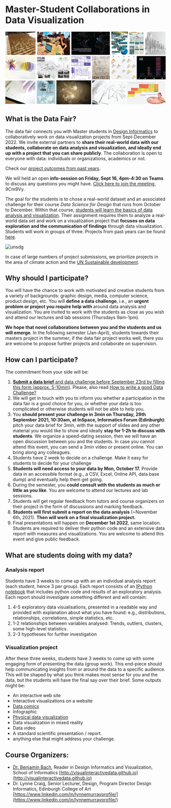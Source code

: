 # Master-Student Collaborations in Data Visualization 

![](images/teaser.png)
## What is the Data Fair?

The data fair connects you with Master students in [Design Informatics](https://www.designinformatics.org/postgraduate/) to collaboratively work on data visualization projects from Sept-December 2022. We invite external partners to **share their real-world data with our students, collaborate on data analysis and visualization, and ideally end up with a project that you can share publicly**. The collaboration is open to everyone with data: individuals or organizations, academics or not. 

Check our [project outcomes from past years](previous.html).

We will held an open **info-session on Friday, Sept 16, 4pm-4:30 on Teams** to discuss any questions you might have. [Click here to join the meeting](https://teams.microsoft.com/dl/launcher/launcher.html?url=%2F_%23%2Fl%2Fmeetup-join%2F19%3Ameeting_MmI5MTU0Y2MtNTBjOS00ZGNjLWI1YzEtOTY5Njk3ZGVjNGI3%40thread.v2%2F0%3Fcontext%3D%257b%2522Tid%2522%253a%25222e9f06b0-1669-4589-8789-10a06934dc61%2522%252c%2522Oid%2522%253a%25221c4cc21f-0698-4756-b656-1d9b7595893a%2522%257d%26anon%3Dtrue&type=meetup-join&deeplinkId=176f2e2d-af28-4e37-92ae-bfd2b429a881&directDl=true&msLaunch=true&enableMobilePage=true&suppressPrompt=true), 9Cm9Vy.

The goal for the students is to chose a real-world dataset and an associated challenge for their course _Data Science for Design_ that runs from October to December. Within that course, [students will learn the basics of data analysis and visualization](teaching.html). Their assignment requires them to analyze a real-world data set and work on a visualization project that **focuses on data exploration and the communication of findings** through data visualization. Students will work in groups of three. Projects from past years can be found [here](previous.html).

![unsdg](https://user-images.githubusercontent.com/1230497/188273134-01e45216-d667-42f2-9e87-f25ea25f2b93.png)

In case of large numbers of project submissions, we prioritize projects in the area of climate action and the [UN Sustainable development](https://sdgs.un.org/goals).

## Why should I participate?
You will have the chance to work with motivated and creative students from a variety of backgrounds: graphic design, media, computer science, product design, etc. You will **define a data challenge**, i.e., an **urgent problem or project you require help with** around data analysis and visualization. You are invited to work with the students as close as you wish and attend our lectures and lab sessions (Thursdays 9am-1pm).

**We hope that novel collaborations between you and the students and us will emerge**. In the following semester (Jan-April), students towards their masters project in the summer; if the data fair project works well, there you are welcome to propose further projects and collaborate on supervision.

## How can I participate?
The commitment from your side will be:

1. [**Submit a data brief** and data challenge before September 23rd by filling this form (approx. 5-10min)](submit.html). Please, also read 
[How to write a good Data Challenge?](datachallenge.html)
1. We will get in touch with you to inform you whether a participation in the data fair is a good choice for you, or whether your data is too complicated or otherwise students will not be able to help you.
3. You **should present your challenge in 3min on Thursday, 29th September 2021, 10:30am, at InSpace, Informatics Forum (Edinburgh)**: pitch your data brief for 3min, with the support of slides and any other material you would like to show and ideally **stay for 1-2h to discuss with students**. We organize a speed-dating session, then we will  have an open discussion between you and the students. In case you cannot attend this event, you can send a 3min video or present online. You can bring along any colleagues. 
4. Students have 2 week to decide on a challenge. Make it easy for students to decide for your challenge
5. **Students will need access to your data by Mon, October 17.** Provide data in an accessible format (e.g., a CSV, Excel, Online API, data base dump) and eventually help them get going. 
7. During the semester, you **could consult with the students as much or little as you like**. You are welcome to attend our lectures and lab sessions.
8. Students will get regular feedback from tutors and course organizers on their project in the form of discussions and marking feedback.
9. **Students will first submit a report on the data analysis** (~November 6th, 2021). **Then will work on a final visualization project.**
10. Final presentations will happen on **December 1st 2022**, same location. Students are required to deliver their python code and an extensive data report with measures and visualizations. You are welcome to attend this event and give public feedback. 

## What are students doing with my data?

### Analysis report

Students have 3 weeks to come up with an an individual analysis report (each student, hence 3 per group). Each report consists of an [IPython notebook](https://ipython.org) that includes python code and results of an exploratory analysis. Each report should investigate something different and will contain:

1. 4-5 exploratory data visualisations, presented in a readable way and provided with explanation about what you have found: e.g., distributions, relationships, correlations, simple statistics, etc.
1. 1-2 relationships between variables analysed: Trends, outliers, clusters, some high-level statistics.
1. 2-3 hypotheses for further investigation

### Visualization project

After these three weeks, students have 3 weeks to come up with some engaging form of presenting the data (group work). This end-piece should help communicating insights from or around the data to a specific audience. This will be shaped by what you think makes most sense for you and the data, but the students will have the final say over their brief. Some outputs might be:

* An interactive web site
* Interactive visualizations on a website
* [Data comics](http://datacomics.github.io)
* Infographic
* [Physical data visualization](http://dataphys.org/list)
* Data visualization in mixed reality 
* Data video
* A standard scientific presentation / report. 
* anything else that might address your challenge.

## Course Organizers:
* [Dr. Benjamin Bach](mailto:bbach@ed.ac.uk), Reader in Design Informatics and Visualization, School of Informatics [http://visualinteractivedata.github.io](http://visualinteractivedata.github.io)
* Dr. Lynne Craig, Senior Lecturer, Design, Program Director Design Informatics, Edinburgh College of Art [https://www.linkedin.com/in/lynnemurrayprofile/](https://www.linkedin.com/in/lynnemurrayprofile/)
